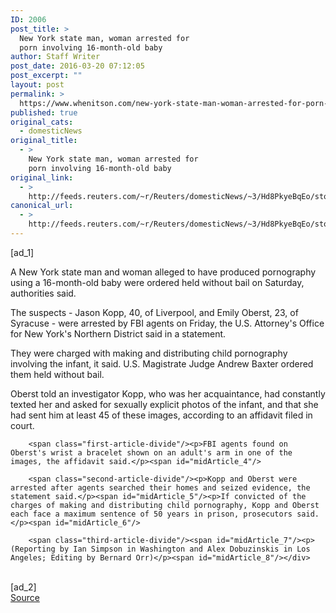 ```yaml
---
ID: 2006
post_title: >
  New York state man, woman arrested for
  porn involving 16-month-old baby
author: Staff Writer
post_date: 2016-03-20 07:12:05
post_excerpt: ""
layout: post
permalink: >
  https://www.whenitson.com/new-york-state-man-woman-arrested-for-porn-involving-16-month-old-baby/
published: true
original_cats:
  - domesticNews
original_title:
  - >
    New York state man, woman arrested for
    porn involving 16-month-old baby
original_link:
  - >
    http://feeds.reuters.com/~r/Reuters/domesticNews/~3/Hd8PkyeBqEo/story01.htm
canonical_url:
  - >
    http://feeds.reuters.com/~r/Reuters/domesticNews/~3/Hd8PkyeBqEo/story01.htm
---
```

 [ad_1]
<br><div id="articleText">
<span id="midArticle_start"/>

<span class="focusParagraph" readability="4"><p><span class="articleLocatio&lt;/span&gt;n">A New York state man and woman alleged to have produced pornography using a 16-month-old baby were ordered held without bail on Saturday, authorities said.</span></p></span><span id="midArticle_0"/><p>The suspects - Jason Kopp, 40, of Liverpool, and Emily Oberst, 23, of Syracuse - were arrested by FBI agents on Friday, the U.S. Attorney's Office for New York's Northern District said in a statement.</p><span id="midArticle_1"/><p>They were charged with making and distributing child pornography involving the infant, it said. U.S. Magistrate Judge Andrew Baxter ordered them held without bail.</p><span id="midArticle_2"/><p>Oberst told an investigator Kopp, who was her acquaintance, had constantly texted her and asked for sexually explicit photos of the infant, and that she had sent him at least 45 of these images, according to an affidavit filed in court.</p><span id="midArticle_3"/>
        
        <span class="first-article-divide"/><p>FBI agents found on Oberst's wrist a bracelet shown on an adult's arm in one of the images, the affidavit said.</p><span id="midArticle_4"/>
        
        <span class="second-article-divide"/><p>Kopp and Oberst were arrested after agents searched their homes and seized evidence, the statement said.</p><span id="midArticle_5"/><p>If convicted of the charges of making and distributing child pornography, Kopp and Oberst each face a maximum sentence of 50 years in prison, prosecutors said.</p><span id="midArticle_6"/>
        
        <span class="third-article-divide"/><span id="midArticle_7"/><p> (Reporting by Ian Simpson in Washington and Alex Dobuzinskis in Los Angeles; Editing by Bernard Orr)</p><span id="midArticle_8"/></div>
<br>[ad_2]
<br><a href="http://feeds.reuters.com/~r/Reuters/domesticNews/~3/Hd8PkyeBqEo/story01.htm">Source </a>